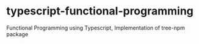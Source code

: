 # typescript-functional-programming
Functional Programming using Typescript, Implementation of tree-npm package
